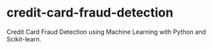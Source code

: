 # credit-card-fraud-detection
Credit Card Fraud Detection using Machine Learning with Python and Scikit-learn.
